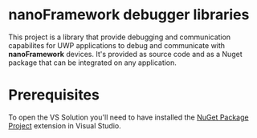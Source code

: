 # **nanoFramework** debugger libraries

This project is a library that provide debugging and communication capabilites for UWP applications to debug and communicate with **nanoFramework** devices.
It's provided as source code and as a Nuget package that can be integrated on any application.


# Prerequisites

To open the VS Solution you'll need to have installed the [NuGet Package Project](https://marketplace.visualstudio.com/items?itemName=NuProjTeam.NuGetPackageProject) extension in Visual Studio.
